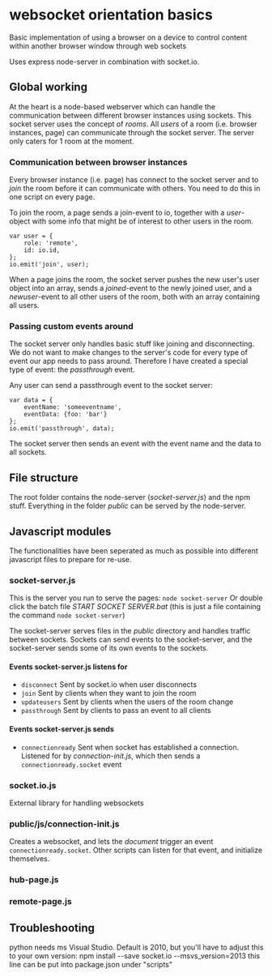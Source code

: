 # websocket orientation basics

Basic implementation of using a browser on a device to control content within another browser window through web sockets

Uses express node-server in combination with socket.io.

## Global working

At the heart is a node-based webserver which can handle the communication between different browser instances using sockets. This socket server uses the concept of _rooms_. All _users_ of a room (i.e. browser instances, page) can communicate through the socket server. The server only caters for 1 room at the moment.

### Communication between browser instances

Every browser instance (i.e. page) has connect to the socket server and to _join_ the room before it can communicate with others. You need to do this in one script on every page.

To join the room, a page sends a join-event to io, together with a _user_-object with some info that might be of interest to other users in the room.
````
var user = {
    role: 'remote',
    id: io.id,
};
io.emit('join', user);
````

When a page joins the room, the socket server pushes the new user's user object into an array, sends a _joined_-event to the newly joined user, and a _newuser_-event to all other users of the room, both with an array containing all users.

### Passing custom events around

The socket server only handles basic stuff like joining and disconnecting. We do not want to make changes to the server's code for every type of event our app needs to pass around. Therefore I have created a special type of event: the _passthrough_ event.

Any user can send a passthrough event to the socket server:
````
var data = {
    eventName: 'someeventname',
    eventData: {foo: 'bar'}
};
io.emit('passthrough', data);
````
The socket server then sends an event with the event name and the data to all sockets.


## File structure

The root folder contains the node-server (_socket-server.js_) and the npm stuff. Everything in the folder _public_ can be served by the node-server.

## Javascript modules

The functionalities have been seperated as much as possible into different javascript files to prepare for re-use.

### socket-server.js

This is the server you run to serve the pages: `node socket-server`
Or double click the batch file _START SOCKET SERVER.bat_ (this is just a file containing the command `node socket-server`)

The socket-server serves files in the _public_ directory and handles traffic between sockets. Sockets can send events to the socket-server, and the socket-server sends some of its own events to the sockets.

#### Events socket-server.js listens for
* `disconnect` Sent by socket.io when user disconnects
* `join` Sent by clients when they want to join the room
* `updateusers` Sent by clients when the users of the room change
* `passthrough` Sent by clients to pass an event to all clients

#### Events socket-server.js sends
* `connectionready` Sent when socket has established a connection. Listened for by _connection-init.js_, which then sends a `connectionready.socket` event

### socket.io.js

External library for handling websockets

### public/js/connection-init.js

Creates a websocket, and lets the _document_ trigger an event `connectionready.socket`. Other scripts can listen for that event, and initialize themselves.

### hub-page.js


### remote-page.js








## Troubleshooting

python needs ms Visual Studio. Default is 2010, but you'll have to adjust this to your own version: 
 npm install --save socket.io --msvs_version=2013
this line can be  put into package.json under "scripts"
